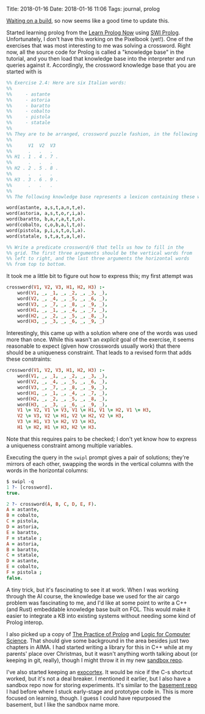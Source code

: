 Title: 2018-01-16
Date: 2018-01-16 11:06
Tags: journal, prolog

[Waiting on a build](https://xkcd.com/303/), so now seems like a good time to update this.

Started learning prolog from the [Learn Prolog
Now](http://www.learnprolognow.org/) using [SWI
Prolog](http://www.swi-prolog.org/). Unfortunately, I don't have this working
on the Pixelbook (yet!). One of the exercises that was most interesting to me
was solving a crossword. Right now, all the source code for Prolog is called a
"knowledge base" in the tutorial, and you then load that knowledge base into the
interpreter and run queries against it. Accordingly, the crossword knowledge base
that you are started with is

```prolog
%% Exercise 2.4: Here are six Italian words:                                                                                           
%%                                                                 
%%     - astante                                                   
%%     - astoria
%%     - baratto
%%     - cobalto
%%     - pistola
%%     - statale
%%
%% They are to be arranged, crossword puzzle fashion, in the following grid:
%%
%%      V1  V2  V3
%%      .   .   .
%% H1 . 1 . 4 . 7 .
%%      .   .   .
%% H2 . 2 . 5 . 8 .
%%      .   .   .
%% H3 . 3 . 6 . 9 .
%%      .   .   .
%%
%% The following knowledge base represents a lexicon containing these words:

word(astante, a,s,t,a,n,t,e).
word(astoria, a,s,t,o,r,i,a).
word(baratto, b,a,r,a,t,t,o).
word(cobalto, c,o,b,a,l,t,o).
word(pistola, p,i,s,t,o,l,a).
word(statale, s,t,a,t,a,l,e).

%% Write a predicate crossword/6 that tells us how to fill in the
%% grid. The first three arguments should be the vertical words from
%% left to right, and the last three arguments the horizontal words
%% from top to bottom.
```

It took me a little bit to figure out how to express this; my first
attempt was

```prolog
crossword(V1, V2, V3, H1, H2, H3) :-
    word(V1, _, _1, _, _2, _, _3, _),
    word(V2, _, _4, _, _5, _, _6, _),
    word(V3, _, _7, _, _8, _, _9, _),
    word(H1, _, _1, _, _4, _, _7, _),
    word(H2, _, _2, _, _5, _, _8, _),
    word(H3, _, _3, _, _6, _, _9, _)
```

Interestingly, this came up with a solution where one of the words was used
more than once. While this wasn't an *explicit* goal of the exercise, it seems
reasonable to expect (given how crosswords usually work) that there should be
a uniqueness constraint. That leads to a revised form that adds these constraints:

```prolog
crossword(V1, V2, V3, H1, H2, H3) :-
    word(V1, _, _1, _, _2, _, _3, _),
    word(V2, _, _4, _, _5, _, _6, _),
    word(V3, _, _7, _, _8, _, _9, _),
    word(H1, _, _1, _, _4, _, _7, _),
    word(H2, _, _2, _, _5, _, _8, _),
    word(H3, _, _3, _, _6, _, _9, _),
    V1 \= V2, V1 \= V3, V1 \= H1, V1 \= H2, V1 \= H3,
    V2 \= V3, V2 \= H1, V2 \= H2, V2 \= H3,
    V3 \= H1, V3 \= H2, V3 \= H3,
    H1 \= H2, H1 \= H3, H2 \= H3.
```

Note that this requires pairs to be checked; I don't yet know how to express
a uniqueness constraint among multiple variables.

Executing the query in the `swipl` prompt gives a pair of solutions; they're
mirrors of each other, swapping the words in the vertical columns with the words
in the horizontal columns:

```prolog
$ swipl -q
1 ?- [crossword].
true.

2 ?- crossword(A, B, C, D, E, F).
A = astante,
B = cobalto,
C = pistola,
D = astoria,
E = baratto,
F = statale ;
A = astoria,
B = baratto,
C = statale,
D = astante,
E = cobalto,
F = pistola ;
false.
```

A tiny trick, but it's fascinating to see it at work. When I was working through
the AI course, the knowledge base we used for the air cargo problem was fascinating
to me, and I'd like at some point to write a C++ (and Rust) embeddable knowledge base
built on FOL. This would make it easier to integrate a KB into existing systems without
needing some kind of Prolog interop.

I also picked up a copy of [The Practice of
Prolog](https://mitpress.mit.edu/books/practice-prolog) and [Logic for Computer
Science](http://www.cis.upenn.edu/~jean/gbooks/logic.html). That should give
some background in the area besides just two chapters in AIMA. I had started
writing a library for this in C++ while at my parents' place over Christmas,
but it wasn't anything worth talking about (or keeping in git, really), though
I might throw it in my new [sandbox repo](https://github.com/kisom/sandbox).

I've also started keeping an
[exocortex](https://github.com/SpencerCDixon/exocortex). It would be nice if
the C-s shortcut worked, but it's not a deal breaker. I mentioned it earlier,
but I also have a sandbox repo now for storing experiments. It's similar to the
[basement repo](https://github.com/kisom/the_basement) I had before where I stuck
early-stage and prototype code in. This is more focused on learning, though. I
guess I could have repurposed the basement, but I like the sandbox name more.